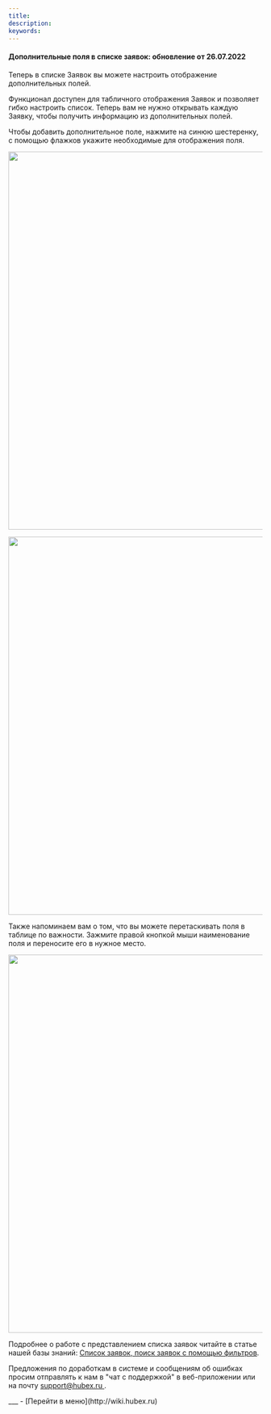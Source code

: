 ```yaml
---
title: 
description: 
keywords: 
---
```


#### Дополнительные поля в списке заявок: обновление от 26.07.2022
<html>
<meta charset="utf-8">

</html>
<body>
<p>Теперь в списке Заявок вы можете настроить отображение дополнительных полей.</p>

<p>Функционал доступен для табличного отображения Заявок и позволяет гибко настроить список. Теперь вам не нужно открывать каждую Заявку, чтобы получить информацию из дополнительных полей.</p>
<p>Чтобы добавить дополнительное поле, нажмите на синюю шестеренку, с помощью флажков укажите необходимые для отображения поля.</p>
<p><div><img style="margin: 0 auto; display: block; max-width: 100%;" src="https://i.ibb.co/61Vvr08/Screenshot-1.png" width="750" height="auto" /></div></p>

<p><div><img style="margin: 0 auto; display: block; max-width: 100%;" src="https://i.ibb.co/tssSRRD/Screenshot-2.png" width="750" height="auto" /></div></p>
<p>Также напоминаем вам о том, что вы можете перетаскивать поля в таблице по важности. Зажмите правой кнопкой мыши наименование поля и переносите его в нужное место.</p>
<p><div><img style="margin: 0 auto; display: block; max-width: 100%;" src="https://i.ibb.co/WVjkmxL/Screenshot-4.png" width="750" height="auto" /></div></p>

<p>Подробнее о работе с представлением списка заявок читайте в статье нашей базы знаний: <a href="https://wiki.hubex.ru/docs/FAQ/RU/user/Filters.html" target="_blank">Список заявок, поиск заявок с помощью фильтров</a>.</p>

<p>Предложения по доработкам в системе и сообщениям об ошибках просим отправлять к нам в "чат с поддержкой" в веб-приложении или на почту <a href="mailto:support@hubex.ru" target="_blank" rel="noopener"> support@hubex.ru </a>.</p>

</body>
___
- [Перейти в меню](http://wiki.hubex.ru)
